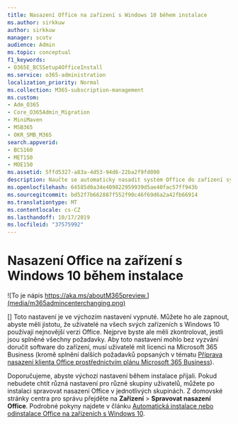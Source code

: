 ```yaml
---
title: Nasazení Office na zařízení s Windows 10 během instalace
ms.author: sirkkuw
author: sirkkuw
manager: scotv
audience: Admin
ms.topic: conceptual
f1_keywords:
- O365E_BCSSetup4OfficeInstall
ms.service: o365-administration
localization_priority: Normal
ms.collection: M365-subscription-management
ms.custom:
- Adm_O365
- Core_O365Admin_Migration
- MiniMaven
- MSB365
- OKR_SMB_M365
search.appverid:
- BCS160
- MET150
- MOE150
ms.assetid: 5ffd5327-a83a-4d53-94d6-22ba2f9fd090
description: Naučte se automaticky nasadit systém Office do zařízení systému Windows 10 během instalace.
ms.openlocfilehash: 64585d0a34e409822959939d5ae40fac57ff943b
ms.sourcegitcommit: bd52f7b662887f552f90c46f69d6a2a42fb66914
ms.translationtype: MT
ms.contentlocale: cs-CZ
ms.lasthandoff: 10/17/2019
ms.locfileid: "37575992"
---
```

# <a name="install-office-on-windows-10-during-setup"></a>Nasazení Office na zařízení s Windows 10 během instalace

![To je nápis https://aka.ms/aboutM365preview.](media/m365admincenterchanging.png)

[] Toto nastavení je ve výchozím nastavení vypnuté. Můžete ho ale zapnout, abyste měli jistotu, že uživatelé na všech svých zařízeních s Windows 10 používají nejnovější verzi Office. Nejprve byste ale měli zkontrolovat, jestli jsou splněné všechny požadavky. Aby toto nastavení mohlo bez vyzvání doručit software do zařízení, musí uživatelé mít licenci na Microsoft 365 Business (kromě splnění dalších požadavků popsaných v tématu [Příprava nasazení klienta Office prostřednictvím plánu Microsoft 365 Business](prepare-for-office-client-deployment.md)). 
  
Doporučujeme, abyste výchozí nastavení během instalace přijali. Pokud nebudete chtít různá nastavení pro různé skupiny uživatelů, můžete po instalaci spravovat nasazení Office v jednotlivých skupinách. Z domovské stránky centra pro správu přejděte na **Zařízení** \> **Spravovat nasazení Office**. Podrobné pokyny najdete v článku [Automatická instalace nebo odinstalace Office na zařízeních s Windows 10](auto-install-or-uninstall-office.md).
  

